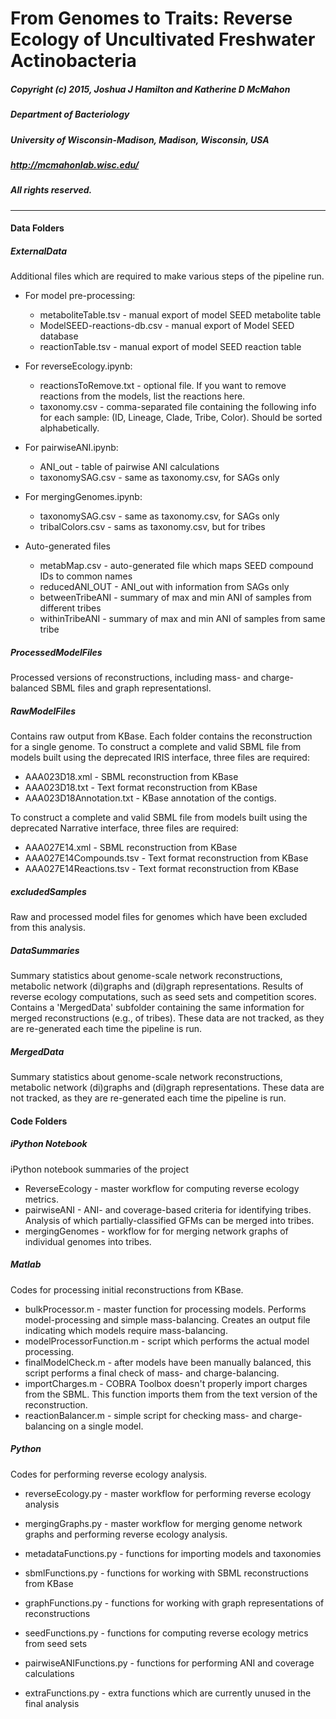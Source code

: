 # From Genomes to Traits: Reverse Ecology of Uncultivated Freshwater Actinobacteria
##### Copyright (c) 2015, Joshua J Hamilton and Katherine D McMahon
##### Department of Bacteriology
##### University of Wisconsin-Madison, Madison, Wisconsin, USA
##### http://mcmahonlab.wisc.edu/
##### All rights reserved.
***

#### Data Folders

##### ExternalData
Additional files which are required to make various steps of the pipeline run.

* For model pre-processing:
    * metaboliteTable.tsv - manual export of model SEED metabolite table
    * ModelSEED-reactions-db.csv - manual export of Model SEED database
    * reactionTable.tsv - manual export of model SEED reaction table

* For reverseEcology.ipynb:
    * reactionsToRemove.txt - optional file. If you want to remove reactions from the models, list the reactions here.
    * taxonomy.csv - comma-separated file containing the following info for each sample: (ID, Lineage, Clade, Tribe, Color). Should be sorted alphabetically.

* For pairwiseANI.ipynb:
    * ANI_out - table of pairwise ANI calculations
    * taxonomySAG.csv - same as taxonomy.csv, for SAGs only

* For mergingGenomes.ipynb:
    * taxonomySAG.csv - same as taxonomy.csv, for SAGs only
    * tribalColors.csv - sams as taxonomy.csv, but for tribes

* Auto-generated files
    * metabMap.csv - auto-generated file which maps SEED compound IDs to common names
    * reducedANI_OUT - ANI_out with information from SAGs only
    * betweenTribeANI - summary of max and min ANI of samples from different tribes
    * withinTribeANI - summary of max and min ANI of samples from same tribe

##### ProcessedModelFiles
Processed versions of reconstructions, including mass- and charge-balanced SBML files and graph representationsl.

##### RawModelFiles
Contains raw output from KBase. Each folder contains the reconstruction for a single genome. To construct a complete and valid SBML file from models built using the deprecated IRIS interface, three files are required:

* AAA023D18.xml - SBML reconstruction from KBase  
* AAA023D18.txt - Text format reconstruction from KBase  
* AAA023D18Annotation.txt - KBase annotation of the contigs.  

To construct a complete and valid SBML file from models built using the deprecated Narrative interface, three files are required:

* AAA027E14.xml - SBML reconstruction from KBase  
* AAA027E14Compounds.tsv - Text format reconstruction from KBase  
* AAA027E14Reactions.tsv  - Text format reconstruction from KBase  

##### excludedSamples
Raw and processed model files for genomes which have been excluded from this analysis.

##### DataSummaries
Summary statistics about genome-scale network reconstructions, metabolic network (di)graphs
and (di)graph representations. Results of reverse ecology computations, such as seed sets and competition scores. Contains a 'MergedData' subfolder containing the same information for merged reconstructions (e.g., of tribes). These data are not tracked, as they are re-generated each time the pipeline is run.

##### MergedData
Summary statistics about genome-scale network reconstructions, metabolic network (di)graphs
and (di)graph representations. These data are not tracked, as they are re-generated each time the pipeline is run.

#### Code Folders


##### iPython Notebook
iPython notebook summaries of the project

* ReverseEcology - master workflow for computing reverse ecology metrics.  
* pairwiseANI - ANI- and coverage-based criteria for identifying tribes. Analysis of which partially-classified GFMs can be merged into tribes.  
* mergingGenomes - workflow for for merging network graphs of individual genomes into tribes.  


##### Matlab
Codes for processing initial reconstructions from KBase.

* bulkProcessor.m - master function for processing models. Performs model-processing and simple mass-balancing. Creates an output file indicating which models require mass-balancing.  
* modelProcessorFunction.m - script which performs the actual model processing.  
* finalModelCheck.m - after models have been manually balanced, this script performs a final check of mass- and charge-balancing.  
* importCharges.m - COBRA Toolbox doesn't properly import charges from the SBML. This function imports them from the text version of the reconstruction.  
* reactionBalancer.m - simple script for checking mass- and charge-balancing on a single model.

##### Python
Codes for performing reverse ecology analysis.

* reverseEcology.py - master workflow for performing reverse ecology analysis  
* mergingGraphs.py - master workflow for merging genome network graphs and performing reverse ecology analysis.

* metadataFunctions.py - functions for importing models and taxonomies
* sbmlFunctions.py - functions for working with SBML reconstructions from KBase  
* graphFunctions.py - functions for working with graph representations of reconstructions  
* seedFunctions.py - functions for computing reverse ecology metrics from seed sets
* pairwiseANIFunctions.py - functions for performing ANI and coverage calculations
* extraFunctions.py - extra functions which are currently unused in the final analysis
